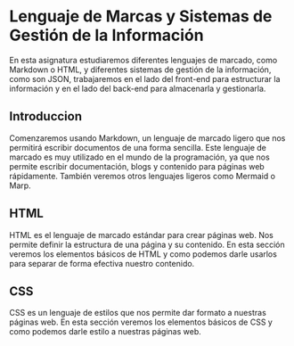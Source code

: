 # Lenguaje de Marcas y Sistemas de Gestión de la Información

En esta asignatura estudiaremos diferentes lenguajes de marcado, como Markdown o HTML, y diferentes sistemas de gestión de la información, como son JSON, trabajaremos en el lado del front-end para estructurar la información y en el lado del back-end para almacenarla y gestionarla.

## Introduccion

Comenzaremos usando Markdown, un lenguaje de marcado ligero que nos permitirá escribir documentos de una forma sencilla. Este lenguaje de marcado es muy utilizado en el mundo de la programación, ya que nos permite escribir documentación, blogs y contenido para páginas web rápidamente. También veremos otros lenguajes ligeros como Mermaid o Marp.

## HTML

HTML es el lenguaje de marcado estándar para crear páginas web. Nos permite definir la estructura de una página y su contenido. En esta sección veremos los elementos básicos de HTML y como podemos darle usarlos para separar de forma efectiva nuestro contenido.

## CSS

CSS es un lenguaje de estilos que nos permite dar formato a nuestras páginas web. En esta sección veremos los elementos básicos de CSS y como podemos darle estilo a nuestras páginas web.